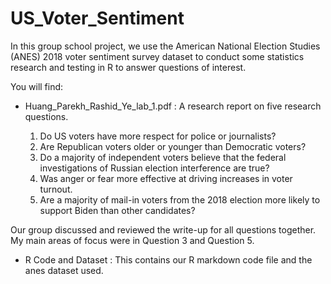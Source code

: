 # US_Voter_Sentiment

In this group school project, we use the American National Election Studies (ANES) 2018 voter sentiment survey dataset to conduct some statistics research and testing in R to answer questions of interest.

You will find:

*  Huang_Parekh_Rashid_Ye_lab_1.pdf : A research report on five research questions.

   1. Do US voters have more respect for police or journalists?
   2. Are Republican voters older or younger than Democratic voters?
   3. Do a majority of independent voters believe that the federal investigations of Russian election interference are true?
   4. Was anger or fear more effective at driving increases in voter turnout.
   5. Are a majority of mail-in voters from the 2018 election more likely to support Biden than other candidates?

Our group discussed and reviewed the write-up for all questions together. My main areas of focus were in Question 3 and Question 5.


* R Code and Dataset : This contains our R markdown code file and the anes dataset used.
